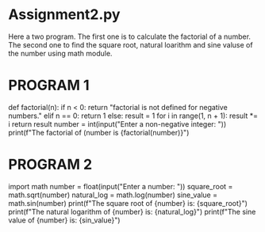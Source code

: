 # Assignment2.py
Here a two program. The first one is to calculate the factorial of a number. 
The second one to find the square root, natural loarithm and sine valuse of the number using math module. 

# PROGRAM 1

def factorial(n):
    if n < 0:
        return "factorial is not defined for negative numbers."
    elif n == 0:
         return 1
    else:
        result = 1
        for i in range(1, n + 1):
            result *= i
        return result
number = int(input("Enter a non-negative integer: "))
print(f"The factorial of (number is {factorial(number)}") 

# PROGRAM 2

import math
number = float(input("Enter a number: "))
square_root = math.sqrt(number)
natural_log = math.log(number)
sine_value = math.sin(number)
print(f"The square root of {number} is: {square_root}")
print(f"The natural logarithm of {number} is: {natural_log}")
print(f"The sine value of {number} is: {sin_value}")

